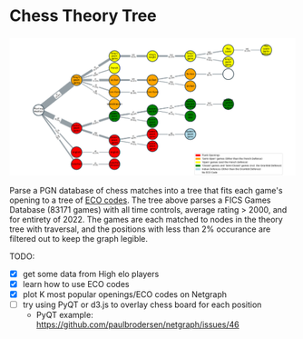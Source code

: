 # Chess Theory Tree
### 
<p align="center">
  <img src="tree_example.png">
</p>

Parse a PGN database of chess matches into a tree that fits each game's opening to a tree of [ECO codes](https://www.365chess.com/eco.php). The tree above parses a FICS Games Database (83171 games) with all time controls, average rating > 2000, and for entirety of 2022.  The games are each matched to nodes in the theory tree with traversal, and the positions with less than 2% occurance are filtered out to keep the graph legible.

TODO:
- [x] get some data from High elo players
- [x] learn how to use ECO codes
- [x] plot K most popular openings/ECO codes on Netgraph
- [ ] try using PyQT or d3.js to overlay chess board for each position
    - PyQT example: https://github.com/paulbrodersen/netgraph/issues/46


